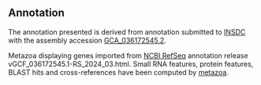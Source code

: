 **Annotation**
----------

The annotation presented is derived from annotation submitted to
[INSDC](http://www.insdc.org) with the assembly accession [GCA\_036172545.2](http://www.ebi.ac.uk/ena/data/view/GCA_036172545.2).

Metazoa displaying genes imported from [NCBI RefSeq](https://www.ncbi.nlm.nih.gov/genome/annotation_euk/Culicoides_brevitarsis/GCF_036172545.1-RS_2024_03.html) annotation release vGCF_036172545.1-RS_2024_03.html.
Small RNA features, protein features, BLAST hits and cross-references have been
computed by [metazoa](https://metazoa.ensembl.org/info/genome/annotation/index.html).
